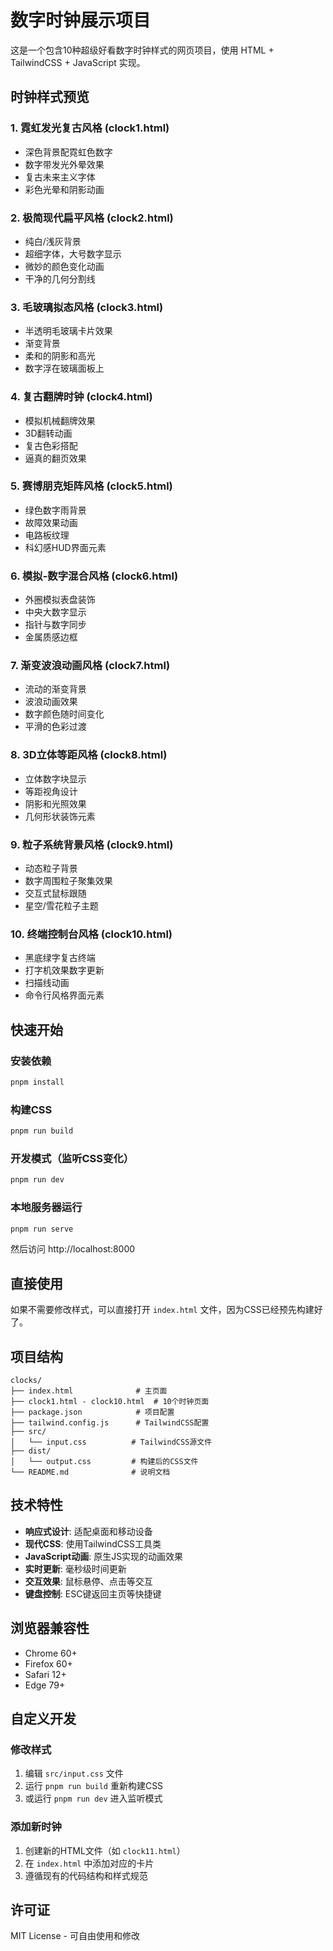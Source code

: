 # 数字时钟展示项目

这是一个包含10种超级好看数字时钟样式的网页项目，使用 HTML + TailwindCSS + JavaScript 实现。

## 时钟样式预览

### 1. 霓虹发光复古风格 (clock1.html)
- 深色背景配霓虹色数字
- 数字带发光外晕效果
- 复古未来主义字体
- 彩色光晕和阴影动画

### 2. 极简现代扁平风格 (clock2.html)
- 纯白/浅灰背景
- 超细字体，大号数字显示
- 微妙的颜色变化动画
- 干净的几何分割线

### 3. 毛玻璃拟态风格 (clock3.html)
- 半透明毛玻璃卡片效果
- 渐变背景
- 柔和的阴影和高光
- 数字浮在玻璃面板上

### 4. 复古翻牌时钟 (clock4.html)
- 模拟机械翻牌效果
- 3D翻转动画
- 复古色彩搭配
- 逼真的翻页效果

### 5. 赛博朋克矩阵风格 (clock5.html)
- 绿色数字雨背景
- 故障效果动画
- 电路板纹理
- 科幻感HUD界面元素

### 6. 模拟-数字混合风格 (clock6.html)
- 外圈模拟表盘装饰
- 中央大数字显示
- 指针与数字同步
- 金属质感边框

### 7. 渐变波浪动画风格 (clock7.html)
- 流动的渐变背景
- 波浪动画效果
- 数字颜色随时间变化
- 平滑的色彩过渡

### 8. 3D立体等距风格 (clock8.html)
- 立体数字块显示
- 等距视角设计
- 阴影和光照效果
- 几何形状装饰元素

### 9. 粒子系统背景风格 (clock9.html)
- 动态粒子背景
- 数字周围粒子聚集效果
- 交互式鼠标跟随
- 星空/雪花粒子主题

### 10. 终端控制台风格 (clock10.html)
- 黑底绿字复古终端
- 打字机效果数字更新
- 扫描线动画
- 命令行风格界面元素

## 快速开始

### 安装依赖
```bash
pnpm install
```

### 构建CSS
```bash
pnpm run build
```

### 开发模式（监听CSS变化）
```bash
pnpm run dev
```

### 本地服务器运行
```bash
pnpm run serve
```

然后访问 http://localhost:8000

## 直接使用

如果不需要修改样式，可以直接打开 `index.html` 文件，因为CSS已经预先构建好了。

## 项目结构

```
clocks/
├── index.html              # 主页面
├── clock1.html - clock10.html  # 10个时钟页面
├── package.json            # 项目配置
├── tailwind.config.js      # TailwindCSS配置
├── src/
│   └── input.css          # TailwindCSS源文件
├── dist/
│   └── output.css         # 构建后的CSS文件
└── README.md              # 说明文档
```

## 技术特性

- **响应式设计**: 适配桌面和移动设备
- **现代CSS**: 使用TailwindCSS工具类
- **JavaScript动画**: 原生JS实现的动画效果
- **实时更新**: 毫秒级时间更新
- **交互效果**: 鼠标悬停、点击等交互
- **键盘控制**: ESC键返回主页等快捷键

## 浏览器兼容性

- Chrome 60+
- Firefox 60+
- Safari 12+
- Edge 79+

## 自定义开发

### 修改样式
1. 编辑 `src/input.css` 文件
2. 运行 `pnpm run build` 重新构建CSS
3. 或运行 `pnpm run dev` 进入监听模式

### 添加新时钟
1. 创建新的HTML文件（如 `clock11.html`）
2. 在 `index.html` 中添加对应的卡片
3. 遵循现有的代码结构和样式规范

## 许可证

MIT License - 可自由使用和修改
